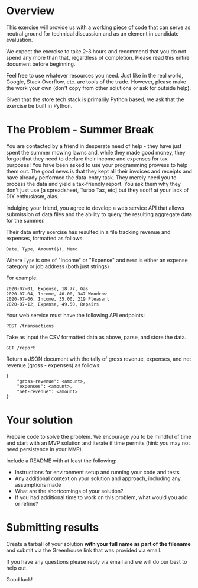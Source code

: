# Overview

This exercise will provide us with a working piece of code that can serve as neutral ground for technical discussion and as an element in candidate evaluation. 

We expect the exercise to take 2-3 hours and recommend that you do not spend any more than that, regardless of completion. Please read this entire document before beginning.

Feel free to use whatever resources you need. Just like in the real world, Google, Stack Overflow, etc. are tools of the trade. However, please make the work your own (don't copy from other solutions or ask for outside help).

Given that the store tech stack is primarily Python based, we ask that the exercise be built in Python.


# The Problem - Summer Break

You are contacted by a friend in desperate need of help - they have just spent the summer mowing lawns and, while they made good money, they forgot that they need to declare their income and expenses for tax purposes! You have been asked to use your programming prowess to help them out. The good news is that they kept all their invoices and receipts and have already performed the data-entry task. They merely need you to process the data and yield a tax-friendly report. You ask them why they don't just use [a spreadsheet, Turbo Tax, etc] but they scoff at your lack of DIY enthusiasm, alas.

Indulging your friend, you agree to develop a web service API that allows submission of data files and the ability to query the resulting aggregate data for the summer.

Their data entry exercise has resulted in a file tracking revenue and expenses, formatted as follows:

`Date, Type, Amount($), Memo`

Where `Type` is one of "Income" or "Expense" and `Memo` is either an expense category or job address (both just strings)

For example:
```
2020-07-01, Expense, 18.77, Gas
2020-07-04, Income, 40.00, 347 Woodrow
2020-07-06, Income, 35.00, 219 Pleasant
2020-07-12, Expense, 49.50, Repairs
```

Your web service must have the following API endpoints:

`POST /transactions`

Take as input the CSV formatted data as above, parse, and store the data.

`GET /report`

Return a JSON document with the tally of gross revenue, expenses, and net revenue (gross - expenses) as follows:

```
{
    "gross-revenue": <amount>,
    "expenses": <amount>,
    "net-revenue": <amount>
}
```

# Your solution

Prepare code to solve the problem. We encourage you to be mindful of time and start with an MVP solution and iterate if time permits (hint: you may not need persistence in your MVP).

Include a README with at least the following:

- Instructions for environment setup and running your code and tests
- Any additional context on your solution and approach, including any assumptions made
- What are the shortcomings of your solution?
- If you had additional time to work on this problem, what would you add or refine?

# Submitting results

Create a tarball of your solution **with your full name as part of the filename** and submit via the Greenhouse link that was provided via email.

If you have any questions please reply via email and we will do our best to help out.

Good luck!
